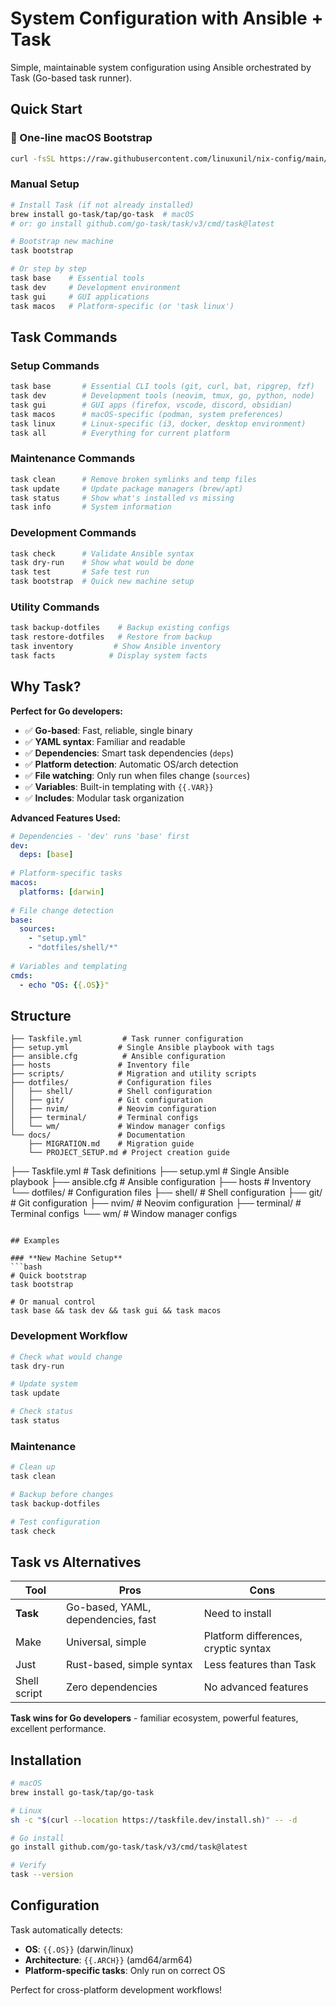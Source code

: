 # System Configuration with Ansible + Task

Simple, maintainable system configuration using Ansible orchestrated by Task (Go-based task runner).

## Quick Start

### 🚀 One-line macOS Bootstrap
```bash
curl -fsSL https://raw.githubusercontent.com/linuxunil/nix-config/main/ansible/scripts/bootstrap-macos.sh | bash
```

### Manual Setup
```bash
# Install Task (if not already installed)
brew install go-task/tap/go-task  # macOS
# or: go install github.com/go-task/task/v3/cmd/task@latest

# Bootstrap new machine
task bootstrap

# Or step by step
task base    # Essential tools
task dev     # Development environment  
task gui     # GUI applications
task macos   # Platform-specific (or 'task linux')
```

## Task Commands

### **Setup Commands**
```bash
task base       # Essential CLI tools (git, curl, bat, ripgrep, fzf)
task dev        # Development tools (neovim, tmux, go, python, node)
task gui        # GUI apps (firefox, vscode, discord, obsidian)
task macos      # macOS-specific (podman, system preferences)
task linux      # Linux-specific (i3, docker, desktop environment)
task all        # Everything for current platform
```

### **Maintenance Commands**
```bash
task clean      # Remove broken symlinks and temp files
task update     # Update package managers (brew/apt)
task status     # Show what's installed vs missing
task info       # System information
```

### **Development Commands**
```bash
task check      # Validate Ansible syntax
task dry-run    # Show what would be done
task test       # Safe test run
task bootstrap  # Quick new machine setup
```

### **Utility Commands**
```bash
task backup-dotfiles    # Backup existing configs
task restore-dotfiles   # Restore from backup
task inventory         # Show Ansible inventory
task facts            # Display system facts
```

## Why Task?

**Perfect for Go developers:**
- ✅ **Go-based**: Fast, reliable, single binary
- ✅ **YAML syntax**: Familiar and readable
- ✅ **Dependencies**: Smart task dependencies (`deps`)
- ✅ **Platform detection**: Automatic OS/arch detection
- ✅ **File watching**: Only run when files change (`sources`)
- ✅ **Variables**: Built-in templating with `{{.VAR}}`
- ✅ **Includes**: Modular task organization

**Advanced Features Used:**
```yaml
# Dependencies - 'dev' runs 'base' first
dev:
  deps: [base]
  
# Platform-specific tasks
macos:
  platforms: [darwin]
  
# File change detection
base:
  sources:
    - "setup.yml"
    - "dotfiles/shell/*"
    
# Variables and templating
cmds:
  - echo "OS: {{.OS}}"
```

## Structure

```
├── Taskfile.yml         # Task runner configuration
├── setup.yml           # Single Ansible playbook with tags
├── ansible.cfg          # Ansible configuration
├── hosts               # Inventory file
├── scripts/            # Migration and utility scripts
├── dotfiles/           # Configuration files
│   ├── shell/          # Shell configuration
│   ├── git/            # Git configuration
│   ├── nvim/           # Neovim configuration
│   ├── terminal/       # Terminal configs
│   └── wm/             # Window manager configs
└── docs/               # Documentation
    ├── MIGRATION.md    # Migration guide
    └── PROJECT_SETUP.md # Project creation guide
```
├── Taskfile.yml         # Task definitions
├── setup.yml           # Single Ansible playbook
├── ansible.cfg          # Ansible configuration
├── hosts               # Inventory
└── dotfiles/           # Configuration files
    ├── shell/          # Shell configuration
    ├── git/            # Git configuration
    ├── nvim/           # Neovim configuration
    ├── terminal/       # Terminal configs
    └── wm/             # Window manager configs
```

## Examples

### **New Machine Setup**
```bash
# Quick bootstrap
task bootstrap

# Or manual control
task base && task dev && task gui && task macos
```

### **Development Workflow**
```bash
# Check what would change
task dry-run

# Update system
task update

# Check status
task status
```

### **Maintenance**
```bash
# Clean up
task clean

# Backup before changes
task backup-dotfiles

# Test configuration
task check
```

## Task vs Alternatives

| Tool | Pros | Cons |
|------|------|------|
| **Task** | Go-based, YAML, dependencies, fast | Need to install |
| Make | Universal, simple | Platform differences, cryptic syntax |
| Just | Rust-based, simple syntax | Less features than Task |
| Shell script | Zero dependencies | No advanced features |

**Task wins for Go developers** - familiar ecosystem, powerful features, excellent performance.

## Installation

```bash
# macOS
brew install go-task/tap/go-task

# Linux
sh -c "$(curl --location https://taskfile.dev/install.sh)" -- -d

# Go install
go install github.com/go-task/task/v3/cmd/task@latest

# Verify
task --version
```

## Configuration

Task automatically detects:
- **OS**: `{{.OS}}` (darwin/linux)
- **Architecture**: `{{.ARCH}}` (amd64/arm64)
- **Platform-specific tasks**: Only run on correct OS

Perfect for cross-platform development workflows!